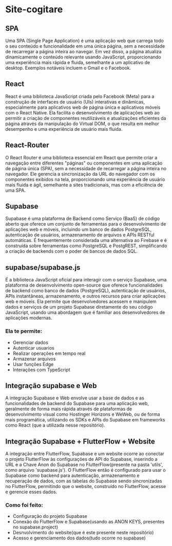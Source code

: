# Site-cogitare

## SPA

Uma SPA (Single Page Application) é uma aplicação web que carrega todo o seu conteúdo e funcionalidade em uma única página, sem a necessidade de recarregar a página inteira ao navegar. Em vez disso, a página atualiza dinamicamente o conteúdo relevante usando JavaScript, proporcionando uma experiência mais rápida e fluida, semelhante a um aplicativo de desktop. Exemplos notáveis incluem o Gmail e o Facebook. 

## React

React é uma biblioteca JavaScript criada pelo Facebook (Meta) para a construção de interfaces de usuário (UIs) interativas e dinâmicas, especialmente para aplicativos web de página única e aplicativos móveis com o React Native. Ela facilita o desenvolvimento de aplicações web ao permitir a criação de componentes reutilizáveis e atualizações eficientes da página através da manipulação do Virtual DOM, o que resulta em melhor desempenho e uma experiência de usuário mais fluida. 

## React-Router

O React Router é uma biblioteca essencial em React que permite criar a navegação entre diferentes "páginas" ou componentes em uma aplicação de página única (SPA), sem a necessidade de recarregar a página inteira no navegador. Ele gerencia a sincronização da URL do navegador com os componentes exibidos na tela, proporcionando uma experiência de usuário mais fluida e ágil, semelhante a sites tradicionais, mas com a eficiência de uma SPA. 

## Supabase

Supabase é uma plataforma de Backend como Serviço (BaaS) de código aberto que oferece um conjunto de ferramentas para o desenvolvimento de aplicações web e móveis, incluindo um banco de dados PostgreSQL, autenticação de usuários, armazenamento de arquivos e APIs RESTful automáticas. É frequentemente considerada uma alternativa ao Firebase e é construída sobre ferramentas como PostgreSQL e PostgREST, simplificando a criação de backends com o poder de bancos de dados SQL. 

## supabase/supabase.js

É a biblioteca JavaScript oficial para interagir com o serviço Supabase, uma plataforma de desenvolvimento open-source que oferece funcionalidades de backend como banco de dados (PostgreSQL), autenticação de usuários, APIs instantâneas, armazenamento, e outros recursos para criar aplicações web e móveis. Ela permite que desenvolvedores acessem e manipulem dados e serviços de um projeto Supabase diretamente do seu código JavaScript, usando uma abordagem que é familiar aos desenvolvedores de aplicações modernas. 
### Ela te permite:
* Gerenciar dados
* Autenticar usuarios
* Realizar operações em tempo real
* Armazenar arquivos
* Usar funções Edge
* Interações com TypeScript

## Integração supabase e Web

A integração Supabase e Web envolve usar a base de dados e as funcionalidades de backend do Supabase para uma aplicação web, geralmente de forma mais rápida através de plataformas de desenvolvimento visual como Hostinger Horizons e WeWeb, ou de forma mais programática, utilizando os SDKs e APIs do Supabase em frameworks como React (que a utilizada nesse repositório). 

## Integração Supabase + FlutterFlow + Website

A integração entre FlutterFlow, Supabase e um website ocorre ao conectar o projeto FlutterFlow às configurações de API do Supabase, inserindo a URL e a Chave Anon do Supabase no FlutterFlow(presente na pasta 'utils', como arquivo 'supabase.js'). O FlutterFlow então é configurado para usar o Supabase como backend para autenticação, armazenamento e recuperação de dados, com as tabelas do Supabase sendo sincronizadas no FlutterFlow, permitindo que o website, construído no FlutterFlow, acesse e gerencie esses dados. 

### Como foi feito:
* Configuração do projeto Supabase
* Conexão do FlutterFlow e Supabase(usando as ANON KEYS, presentes no supabase.project)
* Desnvolvimento do website(que é este presente neste repositório)
* Acesso e gerenciamento dos dados(tudo ocorre no supabase)
